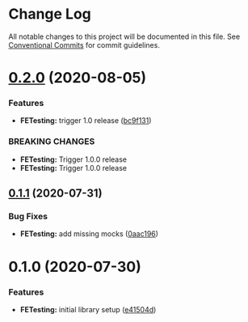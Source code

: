 # Change Log

All notable changes to this project will be documented in this file.
See [Conventional Commits](https://conventionalcommits.org) for commit guidelines.

# [0.2.0](https://github.com/GetTerminus/terminus-oss/compare/@terminus/fe-testing@0.1.1...@terminus/fe-testing@0.2.0) (2020-08-05)


### Features

* **FETesting:** trigger 1.0 release ([bc9f131](https://github.com/GetTerminus/terminus-oss/commit/bc9f131658cf96e6ca1d5d0d7f7f30ffcff610a8))


### BREAKING CHANGES

* **FETesting:** Trigger 1.0.0 release
* **FETesting:** Trigger 1.0.0 release





## [0.1.1](https://github.com/GetTerminus/terminus-oss/compare/@terminus/fe-testing@0.1.0...@terminus/fe-testing@0.1.1) (2020-07-31)


### Bug Fixes

* **FETesting:** add missing mocks ([0aac196](https://github.com/GetTerminus/terminus-oss/commit/0aac1962dc0ff1ebc7a0a565189882c2ddba1e38))





# 0.1.0 (2020-07-30)


### Features

* **FETesting:** initial library setup ([e41504d](https://github.com/GetTerminus/terminus-oss/commit/e41504dc62b3af587ac81ac7b2c84ca9557e6151))

